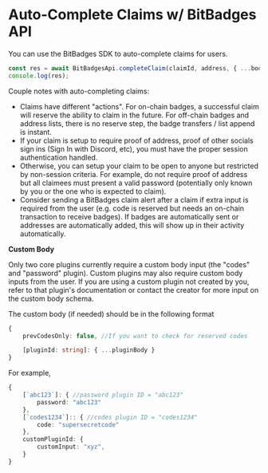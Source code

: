 # Auto-Complete Claims w/ BitBadges API

You can use the BitBadges SDK to auto-complete claims for users.

```typescript
const res = await BitBadgesApi.completeClaim(claimId, address, { ...body });
console.log(res);
```

Couple notes with auto-completing claims:

* Claims have different "actions". For on-chain badges, a successful claim will reserve the ability to claim in the future. For off-chain badges and address lists, there is no reserve step, the badge transfers / list append is instant.
* If your claim is setup to require proof of address, proof of other socials sign ins (Sign In with Discord, etc), you must have the proper session authentication handled.
* Otherwise, you can setup your claim to be open to anyone but restricted by non-session criteria. For example, do not require proof of address but all claimees must present a valid password (potentially only known by you or the one who is expected to claim).
* Consider sending a BitBadges claim alert after a claim if extra input is required from the user (e.g. code is reserved but needs an on-chain transaction to receive badges). If badges are automatically sent or addresses are automatically added, this will show up in their activity automatically.

**Custom Body**

Only two core plugins currently require a custom body input (the "codes" and "password" plugin). Custom plugins may also require custom body inputs from the user. If you are using a custom plugin not created by you, refer to that plugin's documentation or contact the creator for more input on the custom body schema.

The custom body (if needed) should be in the following format

```typescript
{
    prevCodesOnly: false, //If you want to check for reserved codes

    [pluginId: string]: { ...pluginBody }
}
```

For example,

```typescript
{
    [`abc123`]: { //password plugin ID = "abc123"
        password: "abc123"
    },
    [`codes1234`]:: { //codes plugin ID = "codes1234"
        code: "supersecretcode"
    },
    customPluginId: {
        customInput: "xyz",
    }
}
```
